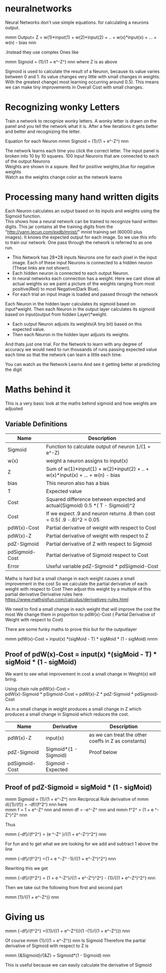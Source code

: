 
# neuralnetworks

Neural Networks don't use simple equations. for calculating a neurons output. 
 
 mmm  Output= Z = w(1)*input(1) + w(2)*input(2) + .. + w(x)*input(x) + ... + w(n)  - bias nnn 

.Instead they use complex Ones like 
 
 mmm Signoid = (1)/(1 + e^-Z^) nnn
 where Z is as above 

Sigmoid is used to calculate the result of a Neuron, because its value varies between 0 and 1. Its value changes very little with small changes in weights. With the greatest change( most learning occurring around 0.5). This means we can make tiny improvements in Overall Cost with small changes.
 
# Recognizing wonky Letters
Train a network to recognize wonky letters. A wonky letter is drawn on the panel and you tell the network what it is. After a few iterations it gets better and better and recognizing the letter.
  
Equation for each Neuron
 mmm Signoid = (1)/(1 + e^-Z^) nnn

The network learns each time you click the correct letter. 
The input panel is broken into 10 by 10 squares.  100 input Neurons that are connected to each of the output Neurons  
Weights are shown in a sqaure. Red for positive weights,blue for negative weights  
Watch as the weights change color as the network learns 


# Processing many hand written digits


Each Neuron calculates an output based on its inputs and weights using the Sigmoid function.   
This shows how a neural network can be trained to recognize hand written digits.
This jar contains all the training digits from the "http://yann.lecun.com/exdb/mnist/" mnist training set  (60000 plus images).
It knows the expected output for each image. So we use this info to train our network. One pass through the network is referred to as one run.  
 
- This Network has 28*28 inputs Neurons one for each pixel in the input image. Each of these input Neurons is connected to a hidden neuron (These links are not shown). 
- Each hidden neuron is connected to each output Neuron. 
- In neural networks each connection has a weight. Here we cant show all actual weights so we paint a picture of the weights ranging from most positive(Red) to most Negative(Dark Blue). 
- For each trial an input image is loaded and  passed through the network


Each Neuron in the hidden layer calculates its sigmoid based on input*weight. 
Then each Neuron in the output layer calculates its sigmoid based on input(output from hidden Layer)*weight.
 

- Each output Neuron adjusts its weights(A tiny bit) based on this expected value.
- Then each Neuron in the hidden layer adjusts its weights.

And thats just one trial. For the Network to learn with any degree of accuracy we would need to run thousands of runs passing expected value each time so that the network can learn a little each time. 
   
 You can watch as the Network Learns And see it getting better at predicting the digit

# Maths behind it 
This is a very basic look at the maths behind sigmoid and how weights are adjusted
   
##  Variable Definitions
   
| Name | Description |
| --- | --- |
|Sigmoid |        Function to calculate output of neuron  1/(1 + e^-Z) |
| w(x) |      weight a neuron assigns to input(x) 
|Z  |     Sum of    w(1)*input(1) + w(2)*input(2) + .. + w(x)*input(x) + ... + w(n)  - bias 
| bias |  This neuron also has a bias|  
| T   |            Expected value |
|Cost|            Squared difference between expected and actual(Sigmoid)   0.5 *( T - Sigmoid)^2 |
|Cost| If we expect .9 and neuron returns .8 then cost = 0.5( .9 -.8)^2 = 0.05|
|pdW(x)-Cost|     Partial derivative  of weight with respect  to Cost  
|pdW(x)-Z|        Partial derivative  of weight with respect  to Z
|pdZ-Sigmoid|     Partial derivative  of Z with respect  to Sigmoid
|pdSigmoid-Cost|  Partial derivative  of Sigmoid  respect  to Cost
|Error |          Useful variable  pdZ-Sigmoid *  pdSigmoid-Cost

Maths is hard but a small change in each weight causes a small improvement in the cost
So we calculate the partial derivative  of each weight with respect  to Cost
Then adjust this weight by a multiple of this  partial derivative 
Derivative rules here https://www.mathsisfun.com/calculus/derivatives-rules.html





We need to find a small change in each weight that will improve the cost the most
We change them in proportion to pdW(x)-Cost ( Partial Derivative of Weight with respect to Cost) 

There are some funky maths to prove this but for the outputlayer

mmm pdW(x)-Cost = input(x) *(sigMoid - T) * sigMoid * (1 - sigMoid) nnnn


       
## Proof of pdW(x)-Cost = input(x) *(sigMoid - T) * sigMoid * (1 - sigMoid)

We want to see what improvement in cost a small change in Weight(x) will bring.
   
Using chain rule pdW(x)-Cost =  
 pdW(x)-Sigmoid * pSigmoid-Cost  = 
 pdW(x)-Z  *  pdZ-Sigmoid * pdSigmoid-Cost
 
 As in a small change in weight produces a small change in Z which produces a small change in Sigmoid which reduces the cost.  

|Name|Derivative|Description|
| --- | --- |--- |
| pdW(x)-Z | input(x)|  as we can treat the other coeffs in Z as constants)|
| pdZ-Sigmoid|  Sigmoid*(1 - Sigmoid) |  Proof below| 
| pdSigmoid-Cost|Sigmoid - Expected|
 
## Proof of pdZ-Sigmoid = sigMoid * (1 - sigMoid)
 
 
 mmm Sigmoid = (1)/(1 + e^-Z^) nnn
 Reciprocal Rule  derivative of 
 mmm d({1}/{f}) =   -df/(f^2^) nnn 
 here    
 mmm f =  1 + e^-Z^ nnn  and  mmm  df = -e^-Z^ nnn and mmm f^2^ = (1 + e ^-Z^)^2^ nnn 
 
 Thus
 
 mmm {-df}/{f^2^} = {e ^-Z^ }/{(1 + e^-Z^)^2^} nnn
   
 For fun and to get what we are looking for we add and subtract 1 above the line
 
 mmm {-df}/{f^2^} ={1 + e ^-Z^ -1}/{(1 + e^-Z^)^2^} nnn 
 
 Rewriting this we get  
 
 mmm {-df}/{f^2^} = {1 + e ^-Z^}/{(1 + e^-Z^)^2^} - {1}/{(1 + e^-Z^)^2^} nnn 
 
 Then we take out the following from first and second part 
 
 mmm {1}/{(1 + e^-Z^)} nnn 
 
 Giving us
=
mmm {-df}/{f^2^} =({1}/{(1 + e^-Z^)})(1 -{1}/{(1 + e^-Z^)})  nnn
  

  
Of course mmm {1}/{(1 + e^-Z^)} nnn Is Sigmoid 
  Therefore the partial derivative of Sigmoid with respect to Z is  
  
 mmm  {&Sigmoid}/{&Z} = Sigmoid*(1 - Sigmoid) nnn
  
  This is useful because we can easily calculate the derivative of Sigmoid
 